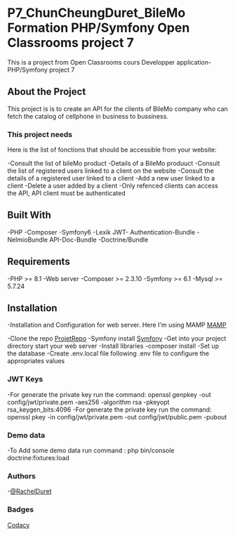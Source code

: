 # P7_ChunCheungDuret_BileMo Formation PHP/Symfony Open Classrooms project 7

This is a project from Open Classrooms cours Developper application-PHP/Symfony
project 7

## About the Project

This project is is to create an API for the clients of BileMo company who can
fetch the catalog of cellphone in business to bussiness.

### This project needs

Here is the list of fonctions that should be accessible from your website:

-Consult the list of bileMo product -Details of a BileMo produuct -Consult the
list of registered users linked to a client on the website -Consult the details
of a registered user linked to a client -Add a new user linked to a client
-Delete a user added by a client -Only refenced clients can access the API, API
client must be authenticated

## Built With

-PHP -Composer -Symfony6 -Lexik JWT- Authentication-Bundle -NelmioBundle
API-Doc-Bundle -Doctrine/Bundle

## Requirements

-PHP >= 8.1 -Web server -Composer >= 2.3.10 -Symfony >= 6.1 -Mysql >= 5.7.24

## Installation

-Installation and Configuration for web server. Here I'm using MAMP
[MAMP](https://www.mamp.info/en/downloads/)

-Clone the repo
[ProjetRepo](https://github.com/rachel-duret/BileMo_ChunCheungDuret.git)
-Symfony install [Symfony](https://symfony.com/doc/current/setup.html) -Get into
your project directory start your web server -Install libraries -composer
install -Set up the database -Create .env.local file following .env file to
configure the appropriates values

### JWT Keys

-For generate the private key run the command: openssl genpkey -out
config/jwt/private.pem -aes256 -algorithm rsa -pkeyopt rsa_keygen_bits:4096 -For
generate the private key run the command: openssl pkey -in
config/jwt/private.pem -out config/jwt/public.pem -pubout

### Demo data

-To Add some demo data run command : php bin/console doctrine:fixtures:load

### Authors

-[@RachelDuret](https://github.com/rachel-duret)

### Badges

[Codacy](https://app.codacy.com/gh/rachel-duret/BileMo_ChunCheungDuret/dashboard)
